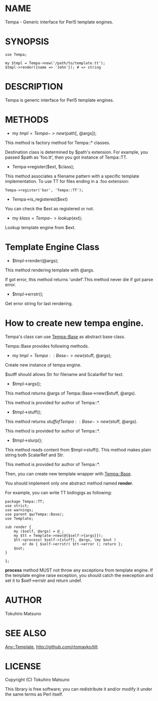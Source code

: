# NAME

Tempa - Generic interface for Perl5 template engines.

# SYNOPSIS

    use Tempa;

    my $tmpl = Tempa->new('/path/to/template.tt');
    $tmpl->render({name => 'John'}); # => string

# DESCRIPTION

Tempa is generic interface for Perl5 template engines.

# METHODS

- my $tmpl = Tempa->new($path[, @args]);

This method is factory method for Tempa::* classes.

Destination class is determined by $path's extension.
For example, you passed $path as 'foo.tt', then you got instance of Tempa::TT.

- Tempa->register($ext, $class);

This method associates a filename pattern with a specific template implementation. To use TT for files ending in a .foo extension:

    Tempa->register('bar', 'Tempa::TT');

- Tempa->is_registered($ext)

You can check the $ext as registered or not.

- my $klass = Tempa->lookup($ext);

Lookup template engine from $ext.

# Template Engine Class

- $tmpl->render(@args);

This method rendering template with @args.

If got error, this method returns 'undef'.This method never die if got parse error.

- $tmpl->errstr();

Get error string for last rendering.

# How to create new tempa engine.

Tempa's class can use [Tempa::Base](http://search.cpan.org/perldoc?Tempa::Base) as abstract base class.

Tempa::Base provides following methods.

- my $tmpl = Tempa::Base->new($stuff, @args);

Create new instance of tempa engine.

$sutff should allows Str for filename and ScalarRef for text.

- $tmpl->args();

This method returns @args of Tempa::Base->new($stuff, @args).

This method is provided for author of Tempa::*.

- $tmpl->stuff();

This method returns $stuff of Tempa::Base->new($stuff, @args).

This method is provided for author of Tempa::*.

- $tmpl->slurp();

This method reads content from $tmpl->stuff().
This method makes plain string both ScalarRef and Str.

This method is provided for author of Tempa::*.

Then, you can create new template wrapper with [Tempa::Base](http://search.cpan.org/perldoc?Tempa::Base).

You should implement only one abstract method named __render__.

For example, you can write TT bidingigs as following:

    package Tempa::TT;
    use strict;
    use warnings;
    use parent qw/Tempa::Base/;
    use Template;

    sub render {
        my ($self, @args) = @_;
        my $tt = Template->new(@{$self->{args}});
        $tt->process( $self->{stuff}, @args, \my $out )
            or do { $self->errstr( $tt->error ); return };
        $out;
    }

    1;

__process__ method MUST not throw any exceptions from template engine.
If the template engine raise exception, you should catch the exeception and set it to $self->errstr and return undef.

# AUTHOR

Tokuhiro Matsuno <tokuhirom AAJKLFJEF GMAIL COM>

# SEE ALSO

[Any::Template](http://search.cpan.org/perldoc?Any::Template), <http://github.com/rtomayko/tilt>

# LICENSE

Copyright (C) Tokuhiro Matsuno

This library is free software; you can redistribute it and/or modify
it under the same terms as Perl itself.